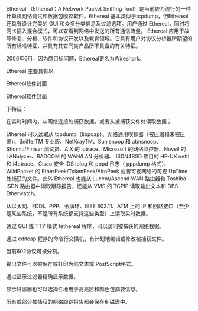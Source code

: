 Ethereal （Ethereal：A Network Packet Sniffing Tool）是当前较为流行的一种计算机网络调试和数据包嗅探软件。Ethereal 基本类似于tcpdump，但Ethereal 还具有设计完美的 GUI 和众多分类信息及过滤选项。用户通过 Ethereal，同时将网卡插入混合模式，可以查看到网络中发送的所有通信流量。 Ethereal 应用于故障修复、分析、软件和协议开发以及教育领域。它具有用户对协议分析器所期望的所有标准特征，并具有其它同类产品所不具备的有关特征。

2006年6月，因为商目标问题，Ethereal更名为Wireshark。

Ethereal 主要具有以

Ethereal软件封面

Ethereal软件封面

下特征：

在实时时间内，从网络连接处捕获数据，或者从被捕获文件处读取数据；

Ethereal 可以读取从 tcpdump（libpcap）、网络通用嗅探器（被压缩和未被压缩）、SnifferTM 专业版、NetXrayTM、Sun snoop 和 atmsnoop、Shomiti/Finisar 测试员、AIX 的 iptrace、Microsoft 的网络监控器、Novell 的 LANalyzer、RADCOM 的 WAN/LAN 分析器、 ISDN4BSD 项目的 HP-UX nettl 和 i4btrace、Cisco 安全 IDS iplog 和 pppd 日志（ pppdump 格式）、WildPacket 的 EtherPeek/TokenPeek/AiroPeek 或者可视网络的可视 UpTime 处捕获的文件。此外 Ethereal 也能从 Lucent/Ascend WAN 路由器和 Toshiba ISDN 路由器中读取跟踪报告，还能从 VMS 的 TCPIP 读取输出文本和 DBS Etherwatch。

从以太网、FDDI、PPP、令牌环、IEEE 802.11、ATM 上的 IP 和回路接口（至少是某些系统，不是所有系统都支持这些类型）上读取实时数据。

通过 GUI 或 TTY 模式 tethereal 程序，可以访问被捕获的网络数据。

通过 editcap 程序的命令行交换机，有计划地编辑或修改被捕获文件。

当前602协议可被分割。

输出文件可以被保存或打印为纯文本或 PostScript格式。

通过显示过滤器精确显示数据。

显示过滤器也可以选择性地用于高亮区和颜色包摘要信息。

所有或部分被捕获的网络跟踪报告都会保存到磁盘中。



